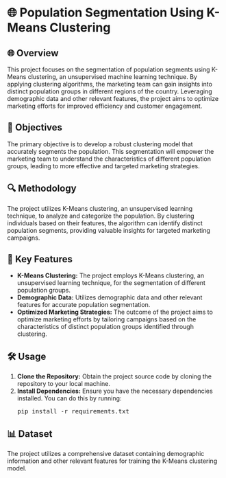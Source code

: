 <!DOCTYPE html>
<html>

<head>
  <!-- 
  <style>
    h1 {
      font-size: 32px;
    }

    h2 {
      font-size: 24px;
    }

    h3 {
      font-size: 20px;
    }
  </style>
   -->
</head>

<body>
  <!-- Project Title -->
  <h1>🌐 Population Segmentation Using K-Means Clustering</h1>

  <!-- Overview Section -->
  <h2>🌐 Overview</h2>
  <p>This project focuses on the segmentation of population segments using K-Means clustering, an unsupervised machine learning technique. By applying clustering algorithms, the marketing team can gain insights into distinct population groups in different regions of the country. Leveraging demographic data and other relevant features, the project aims to optimize marketing efforts for improved efficiency and customer engagement.</p>

  <!-- Objectives Section -->
  <h2>🎯 Objectives</h2>
  <p>The primary objective is to develop a robust clustering model that accurately segments the population. This segmentation will empower the marketing team to understand the characteristics of different population groups, leading to more effective and targeted marketing strategies.</p>

  <!-- Methodology Section -->
  <h2>🔍 Methodology</h2>
  <p>The project utilizes K-Means clustering, an unsupervised learning technique, to analyze and categorize the population. By clustering individuals based on their features, the algorithm can identify distinct population segments, providing valuable insights for targeted marketing campaigns.</p>

  <!-- Key Features Section -->
  <h2>🚀 Key Features</h2>
  <ul>
    <li><strong>K-Means Clustering:</strong> The project employs K-Means clustering, an unsupervised learning technique, for the segmentation of different population groups.</li>
    <li><strong>Demographic Data:</strong> Utilizes demographic data and other relevant features for accurate population segmentation.</li>
    <li><strong>Optimized Marketing Strategies:</strong> The outcome of the project aims to optimize marketing efforts by tailoring campaigns based on the characteristics of distinct population groups identified through clustering.</li>
  </ul>

  <!-- Usage Section -->
  <h2>🛠️ Usage</h2>
  <ol>
    <li><strong>Clone the Repository:</strong> Obtain the project source code by cloning the repository to your local machine.</li>
    <li><strong>Install Dependencies:</strong> Ensure you have the necessary dependencies installed. You can do this by running:
      <pre>pip install -r requirements.txt</pre>
    </li>
   
  </ol>

  <!-- Dataset Section -->
  <h2>📊 Dataset</h2>
  <p>The project utilizes a comprehensive dataset containing demographic information and other relevant features for training the K-Means clustering model.</p>

  




</body>

</html>
